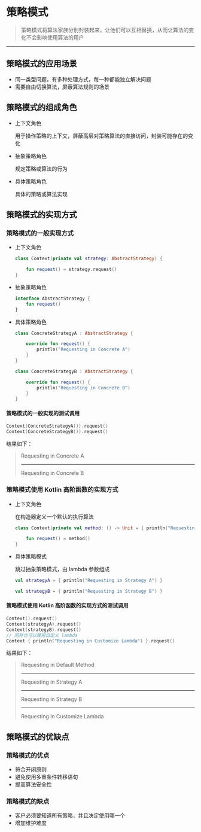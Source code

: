 # 策略模式

> 策略模式将算法家族分别封装起来，让他们可以互相替换，从而让算法的变化不会影响使用算法的用户

***

## 策略模式的应用场景

+ 同一类型问题，有多种处理方式，每一种都能独立解决问题
+ 需要自由切换算法，屏蔽算法规则的场景



## 策略模式的组成角色

+ 上下文角色

  用于操作策略的上下文，屏蔽高层对策略算法的直接访问，封装可能存在的变化

+ 抽象策略角色

  规定策略或算法的行为

+ 具体策略角色

  具体的策略或算法实现



## 策略模式的实现方式

### 策略模式的一般实现方式

+ 上下文角色

  ```kotlin
  class Context(private val strategy: AbstractStrategy) {
  
      fun request() = strategy.request()
  }
  ```

+ 抽象策略角色

  ```kotlin
  interface AbstractStrategy {
      fun request()
  }
  ```

+ 具体策略角色

  ```kotlin
  class ConcreteStrategyA : AbstractStrategy {
  
      override fun request() {
          println("Requesting in Concrete A")
      }
  }
  ```

  ```kotlin
  class ConcreteStrategyB : AbstractStrategy {
  
      override fun request() {
          println("Requesting in Concrete B")
      }
  }
  ```



#### 策略模式的一般实现的测试调用

```kotlin
Context(ConcreteStrategyA()).request()
Context(ConcreteStrategyB()).request()
```

结果如下：

> Requesting in Concrete A
>
> ***
>
> Requesting in Concrete B



### 策略模式使用 Kotlin 高阶函数的实现方式

+ 上下文角色

  在构造器定义一个默认的执行算法

  ```kotlin
  class Context(private val method: () -> Unit = { println("Requesting in Default Method") }) {
  
      fun request() = method()
  }
  ```

+ 具体策略模式

  跳过抽象策略模式，由 lambda 参数组成

  ```kotlin
  val strategyA = { println("Requesting in Strategy A") }
  
  val strategyB = { println("Requesting in Strategy B") }
  ```

  

#### 策略模式使用 Kotlin 高阶函数的实现方式的测试调用

```kotlin
Context().request()
Context(strategyA).request()
Context(strategyB).request()
// 同样也可以使用自定义 lambda
Context { println("Requesting in Customize Lambda") }.request()
```

结果如下：

> Requesting in Default Method
>
> ***
>
> Requesting in Strategy A
>
> ***
>
> Requesting in Strategy B
>
> ***
>
> Requesting in Customize Lambda



## 策略模式的优缺点

### 策略模式的优点

+ 符合开闭原则
+ 避免使用多重条件转移语句
+ 提高算法安全性



### 策略模式的缺点

+ 客户必须要知道所有策略，并且决定使用哪一个
+ 增加维护难度